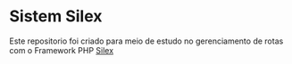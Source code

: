 # Sistem Silex

Este repositorio foi criado para meio de estudo no gerenciamento de rotas com o Framework PHP [Silex](http://silex.sensiolabs.org/)
